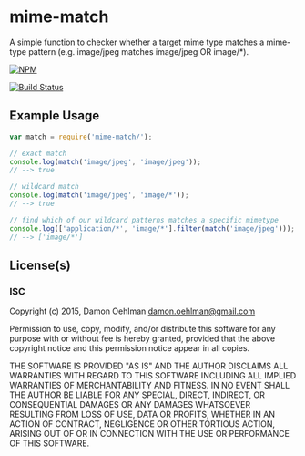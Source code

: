 # mime-match

A simple function to checker whether a target mime type matches a mime-type
pattern (e.g. image/jpeg matches image/jpeg OR image/*).


[![NPM](https://nodei.co/npm/mime-match.png)](https://nodei.co/npm/mime-match/)

[![Build Status](https://img.shields.io/travis/DamonOehlman/mime-match.svg?branch=master)](https://travis-ci.org/DamonOehlman/mime-match) 

## Example Usage

```js
var match = require('mime-match/');

// exact match
console.log(match('image/jpeg', 'image/jpeg'));
// --> true

// wildcard match
console.log(match('image/jpeg', 'image/*'));
// --> true

// find which of our wildcard patterns matches a specific mimetype
console.log(['application/*', 'image/*'].filter(match('image/jpeg')));
// --> ['image/*']

```

## License(s)

### ISC

Copyright (c) 2015, Damon Oehlman <damon.oehlman@gmail.com>

Permission to use, copy, modify, and/or distribute this software for any
purpose with or without fee is hereby granted, provided that the above
copyright notice and this permission notice appear in all copies.

THE SOFTWARE IS PROVIDED "AS IS" AND THE AUTHOR DISCLAIMS ALL WARRANTIES WITH
REGARD TO THIS SOFTWARE INCLUDING ALL IMPLIED WARRANTIES OF MERCHANTABILITY
AND FITNESS. IN NO EVENT SHALL THE AUTHOR BE LIABLE FOR ANY SPECIAL, DIRECT,
INDIRECT, OR CONSEQUENTIAL DAMAGES OR ANY DAMAGES WHATSOEVER RESULTING FROM
LOSS OF USE, DATA OR PROFITS, WHETHER IN AN ACTION OF CONTRACT, NEGLIGENCE OR
OTHER TORTIOUS ACTION, ARISING OUT OF OR IN CONNECTION WITH THE USE OR
PERFORMANCE OF THIS SOFTWARE.
